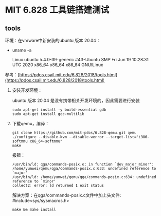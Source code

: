 # MIT 6.828 工具链搭建测试

## tools

环境：在vmware中新安装的ubuntu 版本 20.04：

- uname -a

    Linux ubuntu 5.4.0-39-generic #43-Ubuntu SMP Fri Jun 19 10:28:31 UTC 2020 x86_64 x86_64 x86_64 GNU/Linux


参考：[https://pdos.csail.mit.edu/6.828/2018/tools.html](https://pdos.csail.mit.edu/6.828/2018/tools.html)

1. 安装开发环境：

    ubuntu 版本 20.04 是没有携带相关开发环境的，因此需要进行安装

    ```
    sudo apt-get install -y build-essential gdb
    sudo apt-get install gcc-multilib

    ```

2. 下载qemu，编译：

    ```
    git clone https://github.com/mit-pdos/6.828-qemu.git qemu
    ./configure --disable-kvm --disable-werror --target-list="i386-softmmu x86_64-softmmu"
    make

    ```

    报错：

    ```
    /usr/bin/ld: qga/commands-posix.o: in function `dev_major_minor':
    /home/yunwei/qemu/qga/commands-posix.c:633: undefined reference to `major'
    /usr/bin/ld: /home/yunwei/qemu/qga/commands-posix.c:634: undefined reference to `minor'
    collect2: error: ld returned 1 exit status
    ```

    解决方案：在qga/commands-posix.c文件中加上头文件: #include<sys/sysmacros.h>

    ```
    make && make install

    ```


